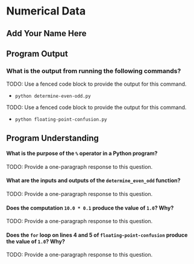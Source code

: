 # Numerical Data

## Add Your Name Here

## Program Output

### What is the output from running the following commands?

TODO: Use a fenced code block to provide the output for this command.

- `python determine-even-odd.py`

TODO: Use a fenced code block to provide the output for this command.

- `python floating-point-confusion.py`

## Program Understanding

#### What is the purpose of the `%` operator in a Python program?

TODO: Provide a one-paragraph response to this question.

#### What are the inputs and outputs of the `determine_even_odd` function?

TODO: Provide a one-paragraph response to this question.

#### Does the computation `10.0 * 0.1` produce the value of `1.0`? Why?

TODO: Provide a one-paragraph response to this question.

#### Does the `for` loop on lines 4 and 5 of `floating-point-confusion` produce the value of `1.0`? Why?

TODO: Provide a one-paragraph response to this question.
